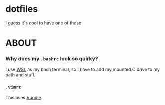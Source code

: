 # dotfiles
I guess it's cool to have one of these

# ABOUT

### Why does my `.bashrc` look so quirky?

I use [WSL](https://github.com/MicrosoftDocs/WSL) as my bash terminal, so I have to add my mounted C drive to my path and stuff.

### `.vimrc`

This uses [Vundle](https://github.com/VundleVim/Vundle.vim).
